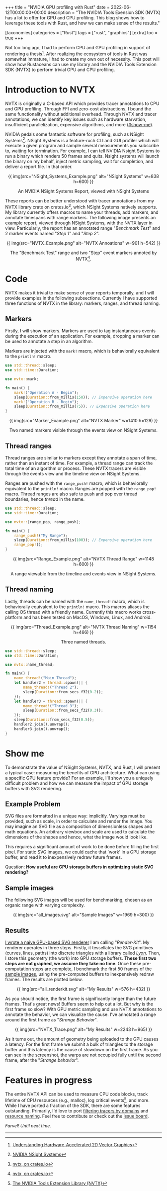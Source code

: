 +++
title = "NVIDIA GPU profiling with Rust"
date = 2022-06-12T00:00:00+00:00
description = "The NVIDIA Tools Exension SDK (NVTX) has a lot to offer for GPU and CPU profiling. This blog shows how to leverage these tools with Rust, and how we can make sense of the results."

[taxonomies]
categories = ["Rust"]
tags = ["rust", "graphics"]
[extra]
toc = true
+++

Not too long ago, I had to perform CPU and GPU profiling in support of rendering a thesis[^thesis]. After realizing the ecosystem of tools in Rust was somewhat immature, I had to create my own out of necessity. This post will show how Rustaceans can use my library and the NVIDIA Tools Extension SDK (NVTX) to perform trivial GPU and CPU profiling.

# Introduction to NVTX
NVTX is originally a C-based API which provides tracer annotations to CPU and GPU profiling. Through FFI and zero-cost abstractions, I bound the same functionality without additional overhead. Through NVTX and tracer annotations, we can identify key issues such as hardware starvation, insufficient parallelization, expensive algorithms, and more ([#show-me](#show-me)).

NVIDIA pedals some fantastic software for profiling, such as NSight Systems[^nsight_systems]. NSight Systems is a feature-ruch CLI and GUI profiler which will execute a given program and sample several measurements you subscribe to, waiting for termination. For example, I can tell NVIDIA Nsight Systems to run a binary which renders 50 frames and quits. Nsight systems will launch the binary on my behalf, inject metric sampling, wait for completion, and deliver a report file. In that order.

<div align="center">
{{ img(src="NSight_Systems_Example.png" alt="NSight Systems" w=838 h=600) }}

An NVIDIA NSight Systems Report, viewed with NSight Systems
</div>

These reports can be better understood with tracer annotations from my NVTX library crate on crates.io[^crate], which NSight Systems natively supports. My library currently offers macros to name your threads, add markers, and annotate timespans with range markers. The following image presents an example report, viewed through NSight Systems, with the NVTX layer in view. Particularly, the report has an annotated range "*Benchmark Test*" and 2 marker events named "*Step 1*" and "*Step 2*".

<div align="center">
{{ img(src="NVTX_Example.png" alt="NVTX Annoations" w=901 h=542) }}

The "Benchmark Test" range and two "Step" event markers annoted by NVTX[^crate].
</div>

# Code
NVTX makes it trivial to make sense of your reports temporally, and I will provide examples in the following subsections. Currently I have supported three functions of NVTX in the library: markers, ranges, and thread naming.

## Markers
Firstly, I will show markers. Markers are used to tag instantaneous events during the execution of an application. For example, dropping a marker can be used to annotate a step in an algorithm.

Markers are injected with the `mark!` macro, which is behaviorally equivalent to the `println!` macro.
```rs
use std::thread::sleep;
use std::time::Duration;

use nvtx::mark;

fn main() {
    mark!("Operation A - Begin");
    sleep(Duration::from_millis(150)); // Expensive operation here
    mark!("Operation B - Begin");
    sleep(Duration::from_millis(75)); // Expensive operation here
}
```

<div align="center">
{{ img(src="Marker_Example.png" alt="NVTX Marker" w=1410 h=129) }}

Two named markers visible through the events view on NSight Systems.
</div>

## Thread ranges
Thread ranges are similar to markers except they annotate a span of time, rather than an instant of time. For example, a thread range can track the total time of an algorithm or process. These NVTX tracers are visible through the events view and the timeline view on NSight Systems.

Ranges are pushed with the `range_push!` macro, which is behaviorally equivalent to the `println!` macro. Ranges are popped with the `range_pop!` macro. Thread ranges are also safe to push and pop over thread boundaries, hence *thread* in the name.

```rs
use std::thread::sleep;
use std::time::Duration;

use nvtx::{range_pop, range_push};

fn main() {
    range_push!("My Range");
    sleep(Duration::from_millis(100)); // Expensive operation here
    range_pop!();
}
```

<div align="center">
{{ img(src="Range_Example.png" alt="NVTX Thread Range" w=1148 h=600) }}

A range viewable from the timeline and events view in NSight Systems.
</div>

## Thread naming
Lastly, threads can be named with the `name_thread!` macro, which is behaviorally equivalent to the `println!` macro. This macros aliases the calling OS thread with a friendly name. Currently this macro works cross-platform and has been tested on MacOS, Windows, Linux, and Android.

<div align="center">
{{ img(src="Thread_Example.png" alt="NVTX Thread Naming" w=1154 h=466) }}

Three named threads.
</div>

```rs
use std::thread::sleep;
use std::time::Duration;

use nvtx::name_thread;

fn main() {
    name_thread!("Main Thread");
    let handler2 = thread::spawn(|| {
        name_thread!("Thread 2");
        sleep(Duration::from_secs_f32(0.2));
    });
    let handler3 = thread::spawn(|| {
        name_thread!("Thread 3");
        sleep(Duration::from_secs_f32(0.3));
    });
    sleep(Duration::from_secs_f32(0.5));
    handler2.join().unwrap();
    handler3.join().unwrap();
}
```

# Show me

To demonstrate the value of NSight Systems, NVTX, and Rust, I will present a typical case: measuring the benefits of GPU architecture. What can using a specific GPU feature provide? For an example, I'll show you a uniquely difficult problem and how we can measure the impact of GPU storage buffers with SVG rendering.

## Example Problem
SVG files are formatted in a unique way: implicltly. Varyings must be provided, such as scale, in order to calculate and render the image. You may imagine an SVG file as a composition of dimensionless shapes and math equations. An arbitrary viewbox and scale are used to calculate the dimensions of the shapes and hence, what the image would look like.

This requires a significant amount of work to be done before filling the first pixel. For static SVG images, we could cache that 'work' in a GPU storage buffer, and read it to inexpensively redraw future frames.

Question: **How useful are GPU storage buffers in optimizing static SVG rendering?**

## Sample images
The following SVG images will be used for benchmarking, chosen as an organic range with varying complexity.

<div align="center">
{{ img(src="all_images.svg" alt="Sample Images" w=1969 h=300) }}
</div>

## Results
[I wrote a naive GPU-based SVG renderer](https://github.com/kurbos/svg-tessellation-renderer) I am calling "*Render-Kit*". My renderer operates in three steps. Firstly, it tessellates the SVG primitives (curves, lines, paths) into discrete triangles with a library called [*Lyon*](https://github.com/nical/lyon). Then, I store this geometry (the work) into GPU storage buffers. **These first two steps are not graphed, we assume they take no time**. Once these pre-computation steps are complete, I benchmark the first 50 frames of the [sample images](#sample-images), using the pre-computed buffers to inexpensively redraw frames. The results are plotted below.

<div align="center">
{{ img(src="all_renderkit.svg" alt="My Results" w=576 h=432) }}
</div>

As you should notice, the first frame is significantly longer than the future frames. That's great news! Buffers seem to help out a lot. But why is the first frame so slow? With GPU metric sampling and use NVTX annotations to annotate the behavior, we can visualize the cause. I've annotated a range around the first frame as "*Strange Behavior*".

<div align="center">
{{ img(src="NVTX_Trace.png" alt="My Results" w=2243 h=965) }}
</div>

As it turns out, the amount of geometry being uploaded to the GPU causes a latency. For the first frame we submit a bulk of triangles to the storage buffer and this latency is the cause of slowdown on the first frame. As you can see in the screenshot, the warps are not occupied fully until the second frame, after the "*Strange behavior*".

# Features in progress
The entire NVTX API can be used to measure CPU code blocks, track lifetime of CPU resources (e.g., malloc), log critical events[^nvtx_def], and more. While I have ported a fraction of the SDK, there are some features outstanding. Primarily, I'd love to port [filtering tracers by domains](https://nvidia.github.io/NVTX/doxygen/index.html#DOMAINS) and [resource naming](https://nvidia.github.io/NVTX/doxygen/index.html#RESOURCE_NAMING). Feel free to contribute or check out the [issue board](https://github.com/simbleau/nvtx/issues).

*Farvel! Until next time.*

---
<!-- Note: There must be a blank line between every two lines of the footnote difinition.  -->
[^thesis]: [Understanding Hardware-Accelerated 2D Vector Graphics](http://dx.doi.org/10.13140/RG.2.2.25593.54887)

[^nsight_systems]: [NVIDIA NSight Systems](https://developer.nvidia.com/nsight-systems)

[^crate]: [nvtx, on crates.io](https://crates.io/crates/nvtx)

[^examples]: [Examples using the nvtx crate](https://github.com/simbleau/nvtx/tree/main/examples)

[^nvtx_def]: [The NVIDIA Tools Extension Library (NVTX)](https://docs.nvidia.com/nsight-visual-studio-edition/2020.1/nvtx/index.html#nvidia-tools-extension-library-nvtx)